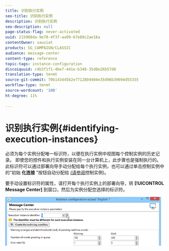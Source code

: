 ```yaml
---
title: 识别执行实例
seo-title: 识别执行实例
description: 识别执行实例
seo-description: null
page-status-flag: never-activated
uuid: 215908da-9e70-4f37-aa99-67e80c2ae16a
contentOwner: sauviat
products: SG_CAMPAIGN/CLASSIC
audience: message-center
content-type: reference
topic-tags: instance-configuration
discoiquuid: c4b3f1f1-4be7-441e-b348-35d0e26b57d8
translation-type: tm+mt
source-git-commit: 70b143445b2e77128b9404e35d96b39694d55335
workflow-type: tm+mt
source-wordcount: '108'
ht-degree: 11%

---
```



# 识别执行实例{#identifying-execution-instances}

必须为每个实例分配唯一标识符，以便在执行实例中视图每个控制实例的历史记录。 即使您的控件和执行实例安装在同一台计算机上，此步骤也是强制执行的。 此标识符可以通过部署向导手动分配给每个执行实例，也可以通过单击控制实例中的“初始 **化连接** ”按钮自动分配给 [(请参阅](../../message-center/using/creating-a-shared-connection.md#control-instance)控制实例)。

要手动设置标识符的属性，请打开每个执行实例上的部署向导，转 **[!UICONTROL Message Center]** 到窗口，然后为实例分配您选择的标识符。

![](assets/messagecenter_id_execinstance_001.png)

